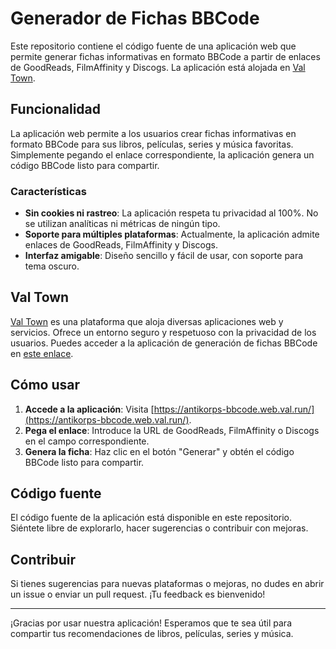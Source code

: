 # Generador de Fichas BBCode

Este repositorio contiene el código fuente de una aplicación web que permite generar fichas informativas en formato BBCode a partir de enlaces de GoodReads, FilmAffinity y Discogs. La aplicación está alojada en [Val Town](https://val.town).

## Funcionalidad

La aplicación web permite a los usuarios crear fichas informativas en formato BBCode para sus libros, películas, series y música favoritas. Simplemente pegando el enlace correspondiente, la aplicación genera un código BBCode listo para compartir.

### Características

- **Sin cookies ni rastreo**: La aplicación respeta tu privacidad al 100%. No se utilizan analíticas ni métricas de ningún tipo.
- **Soporte para múltiples plataformas**: Actualmente, la aplicación admite enlaces de GoodReads, FilmAffinity y Discogs.
- **Interfaz amigable**: Diseño sencillo y fácil de usar, con soporte para tema oscuro.

## Val Town

[Val Town](https://val.town) es una plataforma que aloja diversas aplicaciones web y servicios. Ofrece un entorno seguro y respetuoso con la privacidad de los usuarios. Puedes acceder a la aplicación de generación de fichas BBCode en [este enlace](https://antikorps-bbcode.web.val.run/).


## Cómo usar

1. **Accede a la aplicación**: Visita [https://antikorps-bbcode.web.val.run/](https://antikorps-bbcode.web.val.run/).
2. **Pega el enlace**: Introduce la URL de GoodReads, FilmAffinity o Discogs en el campo correspondiente.
3. **Genera la ficha**: Haz clic en el botón "Generar" y obtén el código BBCode listo para compartir.

## Código fuente

El código fuente de la aplicación está disponible en este repositorio. Siéntete libre de explorarlo, hacer sugerencias o contribuir con mejoras.

## Contribuir

Si tienes sugerencias para nuevas plataformas o mejoras, no dudes en abrir un issue o enviar un pull request. ¡Tu feedback es bienvenido!

---

¡Gracias por usar nuestra aplicación! Esperamos que te sea útil para compartir tus recomendaciones de libros, películas, series y música.
